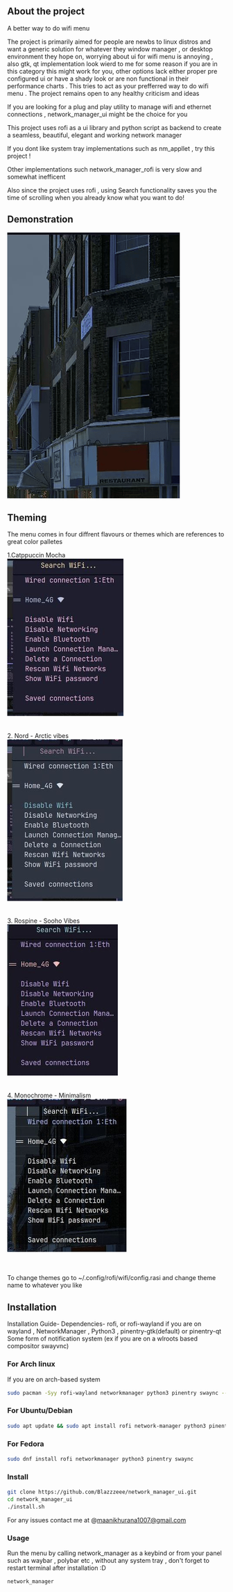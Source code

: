 ## About the project
A better way to do wifi menu

The project is primarily aimed for people are newbs to linux distros and want a generic solution for whatever they window manager , or desktop environment they hope on, worrying about ui for wifi menu is annoying , also gtk, qt implementation look wierd to me for some reason if you are in this category this might work for you, other options lack either proper pre configured ui or have a shady look or are non functional in their performance charts . This tries to act as your prefferred way to do wifi menu . The project remains open to any healthy criticism and ideas

If you are looking for a plug and play utility to manage wifi and ethernet connections , network_manager_ui might be the choice for you

This project uses rofi as a ui library and python script as backend to create a seamless, beautiful, elegant and working network manager 

If you dont like system tray implementations such as nm_appllet , try this project ! 

Other implementations such network_manager_rofi is very slow and somewhat inefficent 

Also since the project uses rofi , using Search functionality saves you the time of scrolling when you already know what you want to do!

## Demonstration

![demo](assets/nm-ui.gif)

## Theming 
The menu comes in four diffrent flavours or themes which are references to great color palletes

1.Catppuccin Mocha <br>
  ![catppuccin](assets/u-cat.jpg)
<br><br><br>
2. Nord - Arctic vibes
<br>
  ![](assets/ui-nord.jpg)
<br><br><br>
3. Rospine - Sooho Vibes
<br>
  ![](assets/ui-rose.jpg)
<br><br><br>
4. Monochrome - Minimalism
   <br>
   ![](assets/ui-tra.jpg)
<br><br><br>

To change themes go to ~/.config/rofi/wifi/config.rasi and change theme name to whatever you like 

## Installation

Installation Guide-
Dependencies- rofi, or rofi-wayland if you are on wayland , NetworkManager , Python3 , pinentry-gtk(default) or pinentry-qt
Some form of notification system (ex if you are on a wlroots based compositor swayvnc) 

### For Arch linux
If you are on arch-based system 

```bash
sudo pacman -Syy rofi-wayland networkmanager python3 pinentry swaync --needed
```
### For Ubuntu/Debian
```bash
sudo apt update && sudo apt install rofi network-manager python3 pinentry swaync
```

### For Fedora
```bash
sudo dnf install rofi networkmanager python3 pinentry swaync
```
### Install
```bash
git clone https://github.com/Blazzzeee/network_manager_ui.git
cd network_manager_ui
./install.sh
```

For any issues contact me at @maanikhurana1007@gmail.com
### Usage
Run the menu by calling network_manager as a keybind or from your panel such as waybar , polybar etc , without any system tray
, don't forget to restart terminal after installation :D
```bash
network_manager
```
